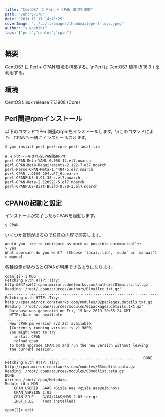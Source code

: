 ```yaml
---
title: "CentOS7 に Perl + CPAN 環境を構築"
path: "/entry/170"
date: "2019-11-17 14:43:25"
coverImage: "../../../images/thumbnail/perl-logo.jpeg"
author: "s-yoshiki"
tags: ["perl","centos","cpan"]
---
```


## 概要

CentOS7 に Perl + CPAN 環境を構築する。\nPerl は CentOS7 標準 (5.16.3 ) を利用する。

## 環境

CentOS Linux release 7.7.1908 (Core)

## Perl関連rpmインストール

以下のコマンドでPerl関連のrpmをインストールします。\nこのコマンドにより、CPANも一緒にインストールされます。

```
$ yum install perl perl-core perl-local-lib
```

```
# インストールされるCPAN関連RPM
perl-CPAN-Meta-YAML-0.008-14.el7.noarch
perl-CPAN-Meta-Requirements-2.122-7.el7.noarch
perl-Parse-CPAN-Meta-1.4404-5.el7.noarch
perl-CPAN-1.9800-294.el7_6.noarch
perl-CPANPLUS-0.91.38-4.el7.noarch
perl-CPAN-Meta-2.120921-5.el7.noarch
perl-CPANPLUS-Dist-Build-0.70-3.el7.noarch
```

## CPANの起動と設定

インストールが完了したらCPANを起動します。

```
$ CPAN
```

いくつか質問が出るので任意の内容で回答します。

```
Would you like to configure as much as possible automatically? 
> yes
What approach do you want?  (Choose 'local::lib', 'sudo' or 'manual') 
> manual
```

各種設定が終わるとCPANが利用できるようになります。

```
cpan[1]> i MD5
Fetching with HTTP::Tiny:
http:&#47;&#47;cpan.mirror.cdnetworks.com/authors/01mailrc.txt.gz
Reading '/root/.cpan/sources/authors/01mailrc.txt.gz'
............................................................................DONE
Fetching with HTTP::Tiny:
http://cpan.mirror.cdnetworks.com/modules/02packages.details.txt.gz
Reading '/root/.cpan/sources/modules/02packages.details.txt.gz'
  Database was generated on Fri, 15 Nov 2019 20:55:24 GMT
  HTTP::Date not available
.............
  New CPAN.pm version (v2.27) available.
  [Currently running version is v1.9800]
  You might want to try
    install CPAN
    reload cpan
  to both upgrade CPAN.pm and run the new version without leaving
  the current session.

...............................................................DONE
Fetching with HTTP::Tiny:
http://cpan.mirror.cdnetworks.com/modules/03modlist.data.gz
Reading '/root/.cpan/sources/modules/03modlist.data.gz'
DONE
Writing /root/.cpan/Metadata
Module id = MD5
    CPAN_USERID  GAAS (Gisle Aas <gisle.aas@uib.no>)
    CPAN_VERSION 2.03
    CPAN_FILE    G/GA/GAAS/MD5-2.03.tar.gz
    INST_FILE    (not installed)

cpan[2]> exit
```
